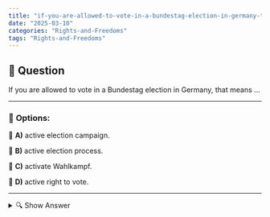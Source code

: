 ```yaml
---
title: "if-you-are-allowed-to-vote-in-a-bundestag-election-in-germany-that-means-"
date: "2025-03-10"
categories: "Rights-and-Freedoms"
tags: "Rights-and-Freedoms"
---
```


## 📌 **Question**

If you are allowed to vote in a Bundestag election in Germany, that means ...



---

### 📝 **Options:**

🔘 **A)** active election campaign.

🔘 **B)** active election process.

🔘 **C)** activate Wahlkampf.

🔘 **D)** active right to vote.

---

<details>
  <summary>🔍 Show Answer</summary>

  <p>
💡  <b>Correct Answer:</b>  d
  </p>
  <p>
    📖<b>Explanation:</b>
    In Bundestag elections in Germany, citizens entitled to vote exercise their democratic right to elect representatives to parliament. This right is called the "active right to vote" and allows citizens to participate in political opinion-forming and decision-making. In contrast to this are terms such as election campaign (the campaign of the parties), electoral procedure (the course of the election) and election campaign (the dispute between the parties before the election). The right to vote is fundamental for democracy and representative governance in Germany.
  </p>
</details>
